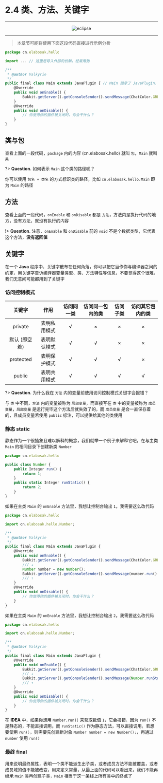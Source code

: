 # 2.4 类、方法、关键字

---

<center><img src="https://i.loli.net/2020/07/23/QDTpxsnihI46jml.png" alt="eclipse"></center>

---

> 本章节可能将使用下面这段代码直接进行示例分析

```javascript
package cn.elabosak.hello

import ... // 这里是导入外部的依赖，经常用到

/**
 * @author Valkyrie
 */
public final class Main extends JavaPlugin { // Main 继承了 JavaPlugin，Main 是 JavaPlugin 的子类
    @Override
    public void onEnable() {
        Bukkit.getServer().getConsoleSender().sendMessage(ChatColor.GREEN+"我的插件被调用了");
    }
    @Override
    public void onDisable() {
        // 你觉得你的插件被关闭时，你会干什么？
    }
}
```

## 类与包

查看上面的一段代码，`package` 内的内容 (cn.elabosak.hello) 就叫 `包`，`Main` 就叫 `类`

?> **Question.** 如何表示 `Main` 这个类的路径呢？

你可以使用 `包名 + 类名` 的方式标识类的路径，比如 `cn.elabosak.hello.Main` 即为 `Main` 的路径

## 方法

查看上面的一段代码，`onEnable` 和 `onDisable` 都是 `方法`，方法内是执行代码的地方，没有方法，就没有执行的内容

!> **Question.** 注意，`onEnable` 和 `onDisable` 前的 `void` 不是个数据类型，它代表这个方法，**没有返回值**

## 关键字

在一个 **Java** 程序中，关键字散布在任何角落，你可以把它当作你与编译器之间的约定，用关键字告诉编译器变量类型、类、方法特性等信息，不要觉得这个很难，我们无意间可能都用到了关键字

### 访问控制模式

**关键字**|**作用**|**访问同一类**|**访问同一包内的类**|**访问子类**|**访问其它包内的类**
:-:|:-:|:-:|:-:|:-:|:-:
private|表明私用模式|√|×|×|×
默认 (即空着)|表明默认模式|√|√|×|×
protected|表明保护模式|√|√|√|×
public|表明共用模式|√|√|√|√

?> **Question.** 为什么我在 `方法` 内的变量前使用访问控制模式关键字会报错？

与 `类` 中不同，`方法` 内的变量被称为 `局部变量`，而直接写在 `类` 中的变量被称为 `成员变量`，`局部变量` 是运行完毕这个方法后就失效了的，而 `成员变量` 是会一直保存着的，且成员变量若使用 `public` 标注，可以提供给其他的类使用

### 静态 static

静态作为一个很抽象且难以解释的概念，我们就举一个例子来解释它吧，在与主类 `Main` 的相同目录下创建新类 `Number`

```javascript
package cn.elabosak.hello

public class Number {
    public Integer run() {
        return 1;
    }
    public static Integer runStatic() {
        return 2;
    }
}
```

如果在主类 `Main` 的 `onEnable` 方法里，我想让控制台输出 `1`，我需要这么改代码

```javascript
package cn.elabosak.hello

import cn.elabosak.hello.Number;

/**
 * @author Valkyrie
 */
public final class Main extends JavaPlugin {
    @Override
    public void onEnable() {
        Bukkit.getServer().getConsoleSender().sendMessage(ChatColor.GREEN+"我的插件被调用了");
        /// ↓
        Number number = new Number();
        Bukkit.getServer().getConsoleSender().sendMessage(number.run().toString()); // .toString 是将整数转为字符串
        /// ↑
    }
    @Override
    public void onDisable() {
        // 你觉得你的插件被关闭时，你会干什么？
    }
}
```

如果在主类 `Main` 的 `onEnable` 方法里，我想让控制台输出 `2`，我需要这么改代码

```javascript
package cn.elabosak.hello

import cn.elabosak.hello.Number;

/**
 * @author Valkyrie
 */
public final class Main extends JavaPlugin {
    @Override
    public void onEnable() {
        Bukkit.getServer().getConsoleSender().sendMessage(ChatColor.GREEN+"我的插件被调用了");
        /// ↓
        Bukkit.getServer().getConsoleSender().sendMessage(Number.runStatic().toString()); // .toString 是将整数转为字符串
        /// ↑
    }
    @Override
    public void onDisable() {
        // 你觉得你的插件被关闭时，你会干什么？
    }
}
```

在 **IDEA** 中，如果你想用 `Number.run()` 来获取数值 `1`，它会报错，因为 `run()` 不是静态的，不能直接调用，而 `runStatic()` 作为静态方法，可以直接调用，若想要使用 `run()`，则需要先创建新对象 `Number number = new Number();`，再通过 `number` 使用 `run()`

### 最终 final

用来说明最终属性，表明一个类不能派生出子类，或者成员方法不能被覆盖，或者成员域的值不能被改变，用来定义常量，从最上面的代码可以看出来，我们不能再继承 `Main` 类再创建子类，`Main` 相当于这一条线上所有类中的终点了
